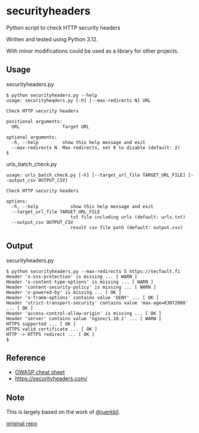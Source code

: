 # securityheaders
Python script to check HTTP security headers

Written and tested using Python 3.12.

With minor modifications could be used as a library for other projects.

## Usage
securityheaders.py
```
$ python securityheaders.py --help
usage: securityheaders.py [-h] [--max-redirects N] URL

Check HTTP security headers

positional arguments:
  URL                Target URL

optional arguments:
  -h, --help         show this help message and exit
  --max-redirects N  Max redirects, set 0 to disable (default: 2)
$
```
urls_batch_check.py
```
usage: urls_batch_check.py [-h] [--target_url_file TARGET_URL_FILE] [--output_csv OUTPUT_CSV]

Check HTTP security headers

options:
  -h, --help            show this help message and exit
  --target_url_file TARGET_URL_FILE
                        txt file including urls (default: urls.txt)
  --output_csv OUTPUT_CSV
                        result csv file path (default: output.csv)
```


## Output
securityheaders.py
```
$ python securityheaders.py --max-redirects 5 https://secfault.fi
Header 'x-xss-protection' is missing ... [ WARN ]
Header 'x-content-type-options' is missing ... [ WARN ]
Header 'content-security-policy' is missing ... [ WARN ]
Header 'x-powered-by' is missing ... [ OK ]
Header 'x-frame-options' contains value 'DENY' ... [ OK ]
Header 'strict-transport-security' contains value 'max-age=63072000' ... [ OK ]
Header 'access-control-allow-origin' is missing ... [ OK ]
Header 'server' contains value 'nginx/1.10.1' ... [ WARN ]
HTTPS supported ... [ OK ]
HTTPS valid certificate ... [ OK ]
HTTP -> HTTPS redirect ... [ OK ]
$
```

## Reference
- [OWASP cheat sheet](https://cheatsheetseries.owasp.org/cheatsheets/HTTP_Headers_Cheat_Sheet.html#x-xss-protection)
- https://securityheaders.com/

## Note
This is largely based on the work of [@juerkkil](https://github.com/juerkkil). 

[original repo](https://github.com/juerkkil/securityheaders) 